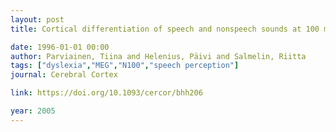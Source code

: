 ```yaml
---
layout: post
title: Cortical differentiation of speech and nonspeech sounds at 100 ms - Implications for dyslexia

date: 1996-01-01 00:00
author: Parviainen, Tiina and Helenius, Päivi and Salmelin, Riitta
tags: ["dyslexia","MEG","N100","speech perception"]
journal: Cerebral Cortex

link: https://doi.org/10.1093/cercor/bhh206

year: 2005
---
```



